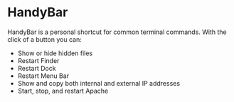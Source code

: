# HandyBar

HandyBar is a personal shortcut for common terminal commands. With the click of a button you can:

* Show or hide hidden files
* Restart Finder
* Restart Dock
* Restart Menu Bar
* Show and copy both internal and external IP addresses
* Start, stop, and restart Apache
